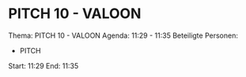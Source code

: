 # PITCH 10 - VALOON
Thema: PITCH 10 - VALOON
Agenda: 11:29 - 11:35
Beteiligte Personen:
- PITCH

Start: 11:29
End: 11:35
